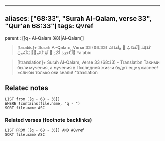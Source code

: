 
---
aliases: ["68:33", "Surah Al-Qalam, verse 33", "Qur'an 68:33"]
tags: Qvref
---

parent:: [[q - Al-Qalam (68)|Al-Qalam]]

> [!arabic]+ Surah Al-Qalam, Verse 33 (68:33)
> <span class="quran-arabic">كَذَٰلِكَ ٱلْعَذَابُ ۖ وَلَعَذَابُ ٱلْـَٔاخِرَةِ أَكْبَرُ ۚ لَوْ كَانُوا۟ يَعْلَمُونَ</span>
^arabic

> [!translation]+ Surah Al-Qalam, Verse 33 (68:33) - Translation
> Такими были мучения, а мучения в Последней жизни будут еще ужаснее! Если бы только они знали!
^translation



## Related notes
```dataview
LIST from [[q - 68 - 33]]
WHERE !contains(file.name, "q - ")
SORT file.name ASC
```

### Related verses (footnote backlinks)
```dataview
LIST FROM [[q - 68 - 33]] AND #Qvref
SORT file.name ASC
```

